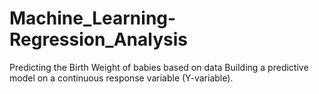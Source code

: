 # Machine_Learning-Regression_Analysis
Predicting the Birth Weight of babies based on data
Building a predictive model on a continuous response variable (Y-variable). 
